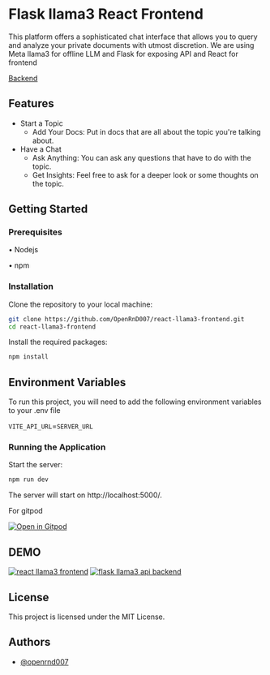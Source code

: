 
# Flask llama3 React Frontend

This platform offers a sophisticated chat interface that allows you to query and analyze your private documents with utmost discretion.
We are using Meta llama3 for offline LLM and Flask for exposing API  and React for frontend

[Backend](https://github.com/OpenRnD007/flask-llama3-api)

## Features

- Start a Topic
  - Add Your Docs: Put in docs that are all about the topic you're talking about.
- Have a Chat
  - Ask Anything: You can ask any questions that have to do with the topic.
  - Get Insights: Feel free to ask for a deeper look or some thoughts on the topic.



## Getting Started

### Prerequisites

•  Nodejs

•  npm


### Installation

Clone the repository to your local machine:

```bash
git clone https://github.com/OpenRnD007/react-llama3-frontend.git
cd react-llama3-frontend
```

Install the required packages:
```bash
npm install
```

## Environment Variables

To run this project, you will need to add the following environment variables to your .env file

`VITE_API_URL`=`SERVER_URL`

### Running the Application
Start the server:

```bash
npm run dev
```

The server will start on http://localhost:5000/.

For gitpod

[![Open in Gitpod](https://gitpod.io/button/open-in-gitpod.svg)](https://gitpod.io/#https://github.com/OpenRnD007/react-llama3-frontend)

## DEMO
[![react llama3 frontend](http://img.youtube.com/vi/fP5YRIFh6os/0.jpg)](http://www.youtube.com/watch?v=fP5YRIFh6os "react llama3 frontend")
[![flask llama3 api backend](http://img.youtube.com/vi/NbXgNtWACVQ/0.jpg)](http://www.youtube.com/watch?v=NbXgNtWACVQ "flask llama3 api backend")


## License

This project is licensed under the MIT License.


## Authors

- [@openrnd007](https://www.github.com/openrnd007)
